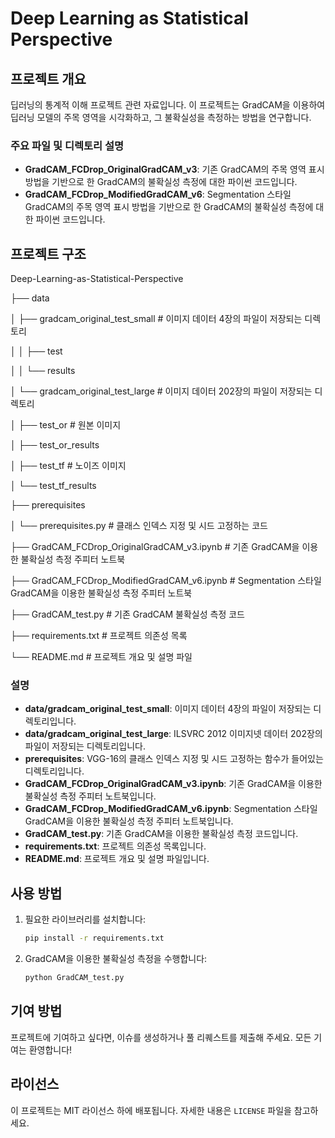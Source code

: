 <!-- # Deep-Learning-as-Statistical-Perspective
## 딥러닝의 통계적 이해 프로젝트 관련자료입니다.
GradCAM_FCDrop_OriginalGradCAM_v3 는 기존 GradCAM의 주목영역 표시방법을 기반으로 한 GradCAM의 불확실성 측정에 대한 파이썬 코드입니다.
GradCAM_FCDrop_ModifiedGradCAM_v6 는 Segmentation style GradCAM의 주목영역 표시방법을 기반으로 한 GradCAM의 불확실성 측정에 대한 파이썬 코드입니다. -->
# Deep Learning as Statistical Perspective

## 프로젝트 개요
딥러닝의 통계적 이해 프로젝트 관련 자료입니다. 이 프로젝트는 GradCAM을 이용하여 딥러닝 모델의 주목 영역을 시각화하고, 그 불확실성을 측정하는 방법을 연구합니다.

### 주요 파일 및 디렉토리 설명

- **GradCAM_FCDrop_OriginalGradCAM_v3**: 기존 GradCAM의 주목 영역 표시 방법을 기반으로 한 GradCAM의 불확실성 측정에 대한 파이썬 코드입니다.
- **GradCAM_FCDrop_ModifiedGradCAM_v6**: Segmentation 스타일 GradCAM의 주목 영역 표시 방법을 기반으로 한 GradCAM의 불확실성 측정에 대한 파이썬 코드입니다.

## 프로젝트 구조

Deep-Learning-as-Statistical-Perspective

├── data

│ ├── gradcam_original_test_small # 이미지 데이터 4장의 파일이 저장되는 디렉토리

│ │ ├── test

│ │ └── results

│ └── gradcam_original_test_large # 이미지 데이터 202장의 파일이 저장되는 디렉토리

│ ├── test_or # 원본 이미지

│ ├── test_or_results

│ ├── test_tf # 노이즈 이미지

│ └── test_tf_results

├── prerequisites

│ └── prerequisites.py # 클래스 인덱스 지정 및 시드 고정하는 코드

├── GradCAM_FCDrop_OriginalGradCAM_v3.ipynb # 기존 GradCAM을 이용한 불확실성 측정 주피터 노트북

├── GradCAM_FCDrop_ModifiedGradCAM_v6.ipynb # Segmentation 스타일 GradCAM을 이용한 불확실성 측정 주피터 노트북

├── GradCAM_test.py # 기존 GradCAM 불확실성 측정 코드

├── requirements.txt # 프로젝트 의존성 목록

└── README.md # 프로젝트 개요 및 설명 파일


### 설명

- **data/gradcam_original_test_small**: 이미지 데이터 4장의 파일이 저장되는 디렉토리입니다.
- **data/gradcam_original_test_large**: ILSVRC 2012 이미지넷 데이터 202장의 파일이 저장되는 디렉토리입니다.
- **prerequisites**: VGG-16의 클래스 인덱스 지정 및 시드 고정하는 함수가 들어있는 디렉토리입니다.
- **GradCAM_FCDrop_OriginalGradCAM_v3.ipynb**: 기존 GradCAM을 이용한 불확실성 측정 주피터 노트북입니다.
- **GradCAM_FCDrop_ModifiedGradCAM_v6.ipynb**: Segmentation 스타일 GradCAM을 이용한 불확실성 측정 주피터 노트북입니다.
- **GradCAM_test.py**: 기존 GradCAM을 이용한 불확실성 측정 코드입니다.
- **requirements.txt**: 프로젝트 의존성 목록입니다.
- **README.md**: 프로젝트 개요 및 설명 파일입니다.

## 사용 방법

1. 필요한 라이브러리를 설치합니다:
    ```bash
    pip install -r requirements.txt
    ```

2. GradCAM을 이용한 불확실성 측정을 수행합니다:
    ```bash
    python GradCAM_test.py
    ```

## 기여 방법

프로젝트에 기여하고 싶다면, 이슈를 생성하거나 풀 리퀘스트를 제출해 주세요. 모든 기여는 환영합니다!

## 라이선스

이 프로젝트는 MIT 라이선스 하에 배포됩니다. 자세한 내용은 `LICENSE` 파일을 참고하세요.